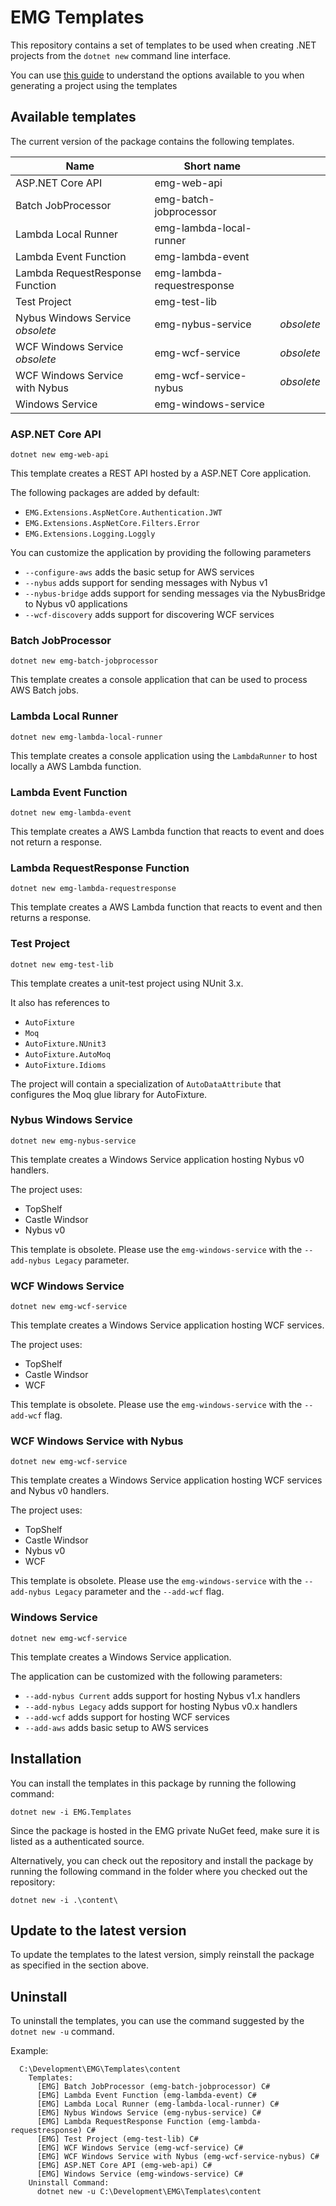 # EMG Templates

This repository contains a set of templates to be used when creating .NET projects from the `dotnet new` command line interface.

You can use [this guide](https://docs.microsoft.com/en-us/dotnet/core/tools/dotnet-new) to understand the options available to you when generating a project using the templates

## Available templates

The current version of the package contains the following templates.

|Name|Short name||
|-|-|-|
|ASP.NET Core API                          |emg-web-api               |
|Batch JobProcessor                        |emg-batch-jobprocessor    |
|Lambda Local Runner                       |emg-lambda-local-runner   |
|Lambda Event Function                     |emg-lambda-event          |
|Lambda RequestResponse Function           |emg-lambda-requestresponse|
|Test Project                              |emg-test-lib              |
|Nybus Windows Service _obsolete_          |emg-nybus-service         |_obsolete_
|WCF Windows Service _obsolete_            |emg-wcf-service           |_obsolete_
|WCF Windows Service with Nybus            |emg-wcf-service-nybus     |_obsolete_
|Windows Service                           |emg-windows-service       |

### ASP.NET Core API

```
dotnet new emg-web-api
```

This template creates a REST API hosted by a ASP.NET Core application.

The following packages are added by default:
* `EMG.Extensions.AspNetCore.Authentication.JWT`
* `EMG.Extensions.AspNetCore.Filters.Error`
* `EMG.Extensions.Logging.Loggly`

You can customize the application by providing the following parameters
* `--configure-aws` adds the basic setup for AWS services
* `--nybus` adds support for sending messages with Nybus v1
* `--nybus-bridge` adds support for sending messages via the NybusBridge to Nybus v0 applications
* `--wcf-discovery` adds support for discovering WCF services

### Batch JobProcessor

```
dotnet new emg-batch-jobprocessor
```

This template creates a console application that can be used to process AWS Batch jobs.

### Lambda Local Runner

```
dotnet new emg-lambda-local-runner
```

This template creates a console application using the `LambdaRunner` to host locally a AWS Lambda function.

### Lambda Event Function

```
dotnet new emg-lambda-event
```

This template creates a AWS Lambda function that reacts to event and does not return a response.

### Lambda RequestResponse Function

```
dotnet new emg-lambda-requestresponse
```

This template creates a AWS Lambda function that reacts to event and then returns a response.

### Test Project

```
dotnet new emg-test-lib
```

This template creates a unit-test project using NUnit 3.x.

It also has references to
* `AutoFixture`
* `Moq`
* `AutoFixture.NUnit3`
* `AutoFixture.AutoMoq`
* `AutoFixture.Idioms`

The project will contain a specialization of `AutoDataAttribute` that configures the Moq glue library for AutoFixture.

### Nybus Windows Service

```
dotnet new emg-nybus-service
```

This template creates a Windows Service application hosting Nybus v0 handlers.

The project uses:
* TopShelf
* Castle Windsor
* Nybus v0

This template is obsolete. Please use the `emg-windows-service` with the `--add-nybus Legacy` parameter.

### WCF Windows Service

```
dotnet new emg-wcf-service
```

This template creates a Windows Service application hosting WCF services.

The project uses:
* TopShelf
* Castle Windsor
* WCF

This template is obsolete. Please use the `emg-windows-service` with the `--add-wcf` flag.

### WCF Windows Service with Nybus

```
dotnet new emg-wcf-service
```

This template creates a Windows Service application hosting WCF services and Nybus v0 handlers.

The project uses:
* TopShelf
* Castle Windsor
* Nybus v0
* WCF

This template is obsolete. Please use the `emg-windows-service` with the `--add-nybus Legacy` parameter and the `--add-wcf` flag.

### Windows Service

```
dotnet new emg-wcf-service
```

This template creates a Windows Service application.

The application can be customized with the following parameters:
* `--add-nybus Current` adds support for hosting Nybus v1.x handlers
* `--add-nybus Legacy` adds support for hosting Nybus v0.x handlers
* `--add-wcf` adds support for hosting WCF services
* `--add-aws` adds basic setup to AWS services

## Installation

You can install the templates in this package by running the following command:
```
dotnet new -i EMG.Templates
```

Since the package is hosted in the EMG private NuGet feed, make sure it is listed as a authenticated source.

Alternatively, you can check out the repository and install the package by running the following command in the folder where you checked out the repository:
```
dotnet new -i .\content\
```

## Update to the latest version

To update the templates to the latest version, simply reinstall the package as specified in the section above.


## Uninstall

To uninstall the templates, you can use the command suggested by the `dotnet new -u` command.

Example:
```
  C:\Development\EMG\Templates\content
    Templates:
      [EMG] Batch JobProcessor (emg-batch-jobprocessor) C#
      [EMG] Lambda Event Function (emg-lambda-event) C#
      [EMG] Lambda Local Runner (emg-lambda-local-runner) C#
      [EMG] Nybus Windows Service (emg-nybus-service) C#
      [EMG] Lambda RequestResponse Function (emg-lambda-requestresponse) C#
      [EMG] Test Project (emg-test-lib) C#
      [EMG] WCF Windows Service (emg-wcf-service) C#
      [EMG] WCF Windows Service with Nybus (emg-wcf-service-nybus) C#
      [EMG] ASP.NET Core API (emg-web-api) C#
      [EMG] Windows Service (emg-windows-service) C#
    Uninstall Command:
      dotnet new -u C:\Development\EMG\Templates\content
```